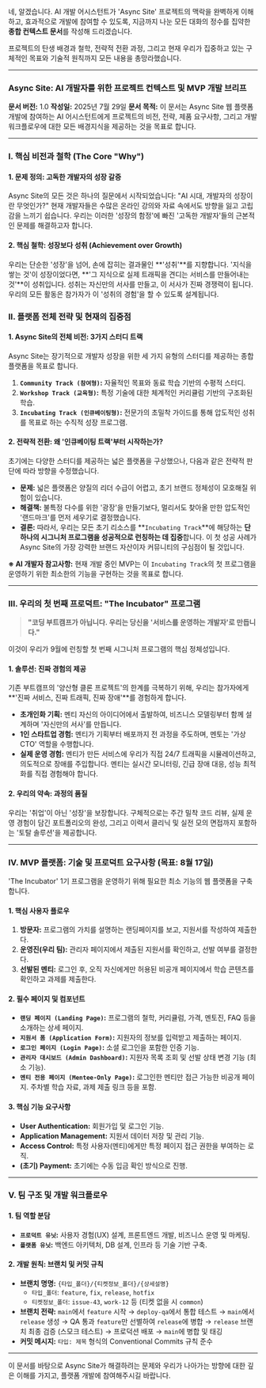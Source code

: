 네, 알겠습니다. AI 개발 어시스턴트가 'Async Site' 프로젝트의 맥락을 완벽하게 이해하고, 효과적으로 개발에 참여할 수 있도록, 지금까지 나눈 모든 대화의 정수를 집약한 **종합 컨텍스트 문서**를 작성해 드리겠습니다.

프로젝트의 탄생 배경과 철학, 전략적 전환 과정, 그리고 현재 우리가 집중하고 있는 구체적인 목표와 기술적 원칙까지 모든 내용을 총망라했습니다.

---

### **Async Site: AI 개발자를 위한 프로젝트 컨텍스트 및 MVP 개발 브리프**

**문서 버전:** 1.0
**작성일:** 2025년 7월 29일
**문서 목적:** 이 문서는 Async Site 웹 플랫폼 개발에 참여하는 AI 어시스턴트에게 프로젝트의 비전, 전략, 제품 요구사항, 그리고 개발 워크플로우에 대한 모든 배경지식을 제공하는 것을 목표로 합니다.

---

### **I. 핵심 비전과 철학 (The Core "Why")**

#### **1. 문제 정의: 고독한 개발자의 성장 갈증**
Async Site의 모든 것은 하나의 질문에서 시작되었습니다: "AI 시대, 개발자의 성장이란 무엇인가?" 현재 개발자들은 수많은 온라인 강의와 자료 속에서도 방향을 잃고 고립감을 느끼기 쉽습니다. 우리는 이러한 '성장의 함정'에 빠진 '고독한 개발자'들의 근본적인 문제를 해결하고자 합니다.

#### **2. 핵심 철학: 성장보다 성취 (Achievement over Growth)**
우리는 단순한 '성장'을 넘어, 손에 잡히는 결과물인 **'성취'**를 지향합니다. '지식을 쌓는 것'이 성장이었다면, **'그 지식으로 실제 트래픽을 견디는 서비스를 만들어내는 것'**이 성취입니다. 성취는 자신만의 서사를 만들고, 이 서사가 진짜 경쟁력이 됩니다. 우리의 모든 활동은 참가자가 이 '성취의 경험'을 할 수 있도록 설계됩니다.

### **II. 플랫폼 전체 전략 및 현재의 집중점**

#### **1. Async Site의 전체 비전: 3가지 스터디 트랙**
Async Site는 장기적으로 개발자 성장을 위한 세 가지 유형의 스터디를 제공하는 종합 플랫폼을 목표로 합니다.

1.  **`Community Track (참여형)`:** 자율적인 목표와 동료 학습 기반의 수평적 스터디.
2.  **`Workshop Track (교육형)`:** 특정 기술에 대한 체계적인 커리큘럼 기반의 구조화된 학습.
3.  **`Incubating Track (인큐베이팅형)`:** 전문가의 초밀착 가이드를 통해 압도적인 성취를 목표로 하는 수직적 성장 프로그램.

#### **2. 전략적 전환: 왜 '인큐베이팅 트랙'부터 시작하는가?**
초기에는 다양한 스터디를 제공하는 넓은 플랫폼을 구상했으나, 다음과 같은 전략적 판단에 따라 방향을 수정했습니다.

-   **문제:** 넓은 플랫폼은 양질의 리더 수급이 어렵고, 초기 브랜드 정체성이 모호해질 위험이 있습니다.
-   **해결책:** 불특정 다수를 위한 '광장'을 만들기보다, 멀리서도 찾아올 만한 압도적인 '랜드마크'를 먼저 세우기로 결정했습니다.
-   **결론:** 따라서, 우리는 모든 초기 리소스를 **`Incubating Track`**에 해당하는 **단 하나의 시그니처 프로그램을 성공적으로 런칭하는 데 집중**합니다. 이 첫 성공 사례가 Async Site의 가장 강력한 브랜드 자산이자 커뮤니티의 구심점이 될 것입니다.

**※ AI 개발자 참고사항:** 현재 개발 중인 MVP는 이 `Incubating Track`의 첫 프로그램을 운영하기 위한 최소한의 기능을 구현하는 것을 목표로 합니다.

---

### **III. 우리의 첫 번째 프로덕트: "The Incubator" 프로그램**

> **"코딩 부트캠프가 아닙니다. 우리는 당신을 '서비스를 운영하는 개발자'로 만듭니다."**

이것이 우리가 9월에 런칭할 첫 번째 시그니처 프로그램의 핵심 정체성입니다.

#### **1. 솔루션: 진짜 경험의 제공**
기존 부트캠프의 '양산형 클론 프로젝트'의 한계를 극복하기 위해, 우리는 참가자에게 **'진짜 서비스, 진짜 트래픽, 진짜 장애'**를 경험하게 합니다.

-   **초개인화 기획:** 멘티 자신의 아이디어에서 출발하여, 비즈니스 모델링부터 함께 설계하며 '자신만의 서사'를 만듭니다.
-   **1인 스타트업 경험:** 멘티가 기획부터 배포까지 전 과정을 주도하며, 멘토는 '가상 CTO' 역할을 수행합니다.
-   **실제 운영 경험:** 멘티가 만든 서비스에 우리가 직접 24/7 트래픽을 시뮬레이션하고, 의도적으로 장애를 주입합니다. 멘티는 실시간 모니터링, 긴급 장애 대응, 성능 최적화를 직접 경험해야 합니다.

#### **2. 우리의 약속: 과정의 품질**
우리는 '취업'이 아닌 '성장'을 보장합니다. 구체적으로는 주간 밀착 코드 리뷰, 실제 운영 경험이 담긴 포트폴리오의 완성, 그리고 이력서 클리닉 및 실전 모의 면접까지 포함하는 '토탈 솔루션'을 제공합니다.

---

### **IV. MVP 플랫폼: 기술 및 프로덕트 요구사항 (목표: 8월 17일)**

'The Incubator' 1기 프로그램을 운영하기 위해 필요한 최소 기능의 웹 플랫폼을 구축합니다.

#### **1. 핵심 사용자 플로우**
1.  **방문자:** 프로그램의 가치를 설명하는 랜딩페이지를 보고, 지원서를 작성하여 제출한다.
2.  **운영진(우리 팀):** 관리자 페이지에서 제출된 지원서를 확인하고, 선발 여부를 결정한다.
3.  **선발된 멘티:** 로그인 후, 오직 자신에게만 허용된 비공개 페이지에서 학습 콘텐츠를 확인하고 과제를 제출한다.

#### **2. 필수 페이지 및 컴포넌트**
-   **`랜딩 페이지 (Landing Page)`:** 프로그램의 철학, 커리큘럼, 가격, 멘토진, FAQ 등을 소개하는 상세 페이지.
-   **`지원서 폼 (Application Form)`:** 지원자의 정보를 입력받고 제출하는 페이지.
-   **`로그인 페이지 (Login Page)`:** 소셜 로그인을 포함한 인증 기능.
-   **`관리자 대시보드 (Admin Dashboard)`:** 지원자 목록 조회 및 선발 상태 변경 기능 (최소 기능).
-   **`멘티 전용 페이지 (Mentee-Only Page)`:** 로그인한 멘티만 접근 가능한 비공개 페이지. 주차별 학습 자료, 과제 제출 링크 등을 포함.

#### **3. 핵심 기능 요구사항**
-   **User Authentication:** 회원가입 및 로그인 기능.
-   **Application Management:** 지원서 데이터 저장 및 관리 기능.
-   **Access Control:** 특정 사용자(멘티)에게만 특정 페이지 접근 권한을 부여하는 로직.
-   **(초기) Payment:** 초기에는 수동 입금 확인 방식으로 진행.

---

### **V. 팀 구조 및 개발 워크플로우**

#### **1. 팀 역할 분담**
-   **`프로덕트 유닛`:** 사용자 경험(UX) 설계, 프론트엔드 개발, 비즈니스 운영 및 마케팅.
-   **`플랫폼 유닛`:** 백엔드 아키텍처, DB 설계, 인프라 등 기술 기반 구축.

#### **2. 개발 원칙: 브랜치 및 커밋 규칙**
-   **브랜치 명명:** `{타입_폴더}/{티켓정보_폴더}/{상세설명}`
    -   `타입_폴더`: `feature`, `fix`, `release`, `hotfix`
    -   `티켓정보_폴더`: `issue-43`, `work-12` 등 (티켓 없을 시 `common`)
-   **브랜치 전략:** `main`에서 `feature` 시작 → `deploy-qa`에서 통합 테스트 → `main`에서 `release` 생성 → QA 통과 `feature`만 선별하여 `release`에 병합 → `release` 브랜치 최종 검증 (스모크 테스트) → 프로덕션 배포 → `main`에 병합 및 태깅
-   **커밋 메시지:** `타입: 제목` 형식의 Conventional Commits 규칙 준수

---

이 문서를 바탕으로 Async Site가 해결하려는 문제와 우리가 나아가는 방향에 대한 깊은 이해를 가지고, 플랫폼 개발에 참여해주시길 바랍니다.